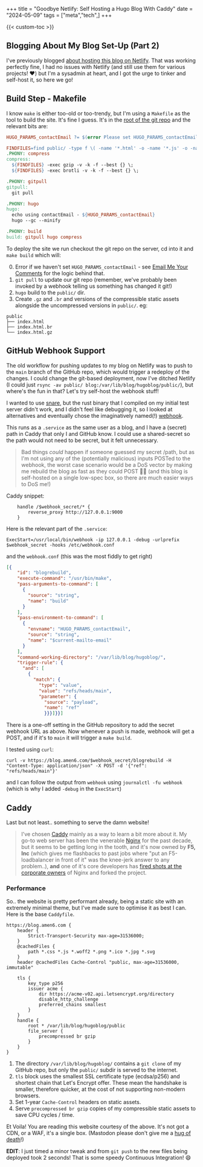 +++
title = "Goodbye Netlify: Self Hosting a Hugo Blog With Caddy"
date = "2024-05-09"
tags = ["meta","tech",]
+++

{{< custom-toc >}}

## Blogging About My Blog Set-Up (Part 2)

I've previously blogged [about hosting this blog on Netlify](/blog/2024/03/setting-up-a-hugo-static-site-on-netlify/). That was working perfectly fine, I had no issues with Netlify (and still use them for various projects! :heart:) but I'm a sysadmin at heart, and I got the urge to tinker and self-host it, so here we go!

## Build Step - Makefile

I know `make` is either too-old or too-trendy, but I'm using a `Makefile` as the tool to build the site. It's fine I guess. It's in the [root of the git repo](https://github.com/mackenzie-remote/hugoblog/blob/main/Makefile) and the relevant bits are:

```Makefile
HUGO_PARAMS_contactEmail ?= $(error Please set HUGO_PARAMS_contactEmail)

FINDFILES=find public/ -type f \( -name '*.html' -o -name '*.js' -o -name '*.css' -o -name '*.txt' -o -name '*.xml' -o -name '*.svg' \)
.PHONY: compress
compress:
  ${FINDFILES} -exec gzip -v -k -f --best {} \;
  ${FINDFILES} -exec brotli -v -k -f --best {} \;

.PHONY: gitpull
gitpull:
  git pull

.PHONY: hugo
hugo:
  echo using contactEmail - ${HUGO_PARAMS_contactEmail}
  hugo --gc --minify

.PHONY: build
build: gitpull hugo compress
```

To deploy the site we run checkout the git repo on the server, cd into it and `make build` which will:

0. Error if we haven't set `HUGO_PARAMS_contactEmail` - see [Email Me Your Comments](/blog/2024/04/email-me-your-comments/) for the logic behind that.
1. `git pull` to update our git repo (remember, we've probably been invoked by a webhook telling us something has changed it git!)
2. `hugo` build to the `public/` dir.
3. Create `.gz` and `.br` and versions of the compressible static assets alongside the uncompressed versions in `public/`. eg:
```shell
public
├── index.html
├── index.html.br
└── index.html.gz
```

## GitHub Webhook Support

The old workflow for pushing updates to my blog on Netlify was to push to the `main` branch of the GitHub repo, which would trigger a redeploy of the changes. I could change the git-based deployment, now I've ditched Netlify (I could just `rsync -av public/ blog:/var/lib/blog/hugoblog/public/`), but where's the fun in that? Let's try self-host the webhook stuff!

I wanted to use [snare](https://tratt.net/laurie/src/snare/), but the rust binary that I compiled on my initial test server didn't work, and I didn't feel like debugging it, so I looked at alternatives and eventually chose the imaginatively named(!) [webhook](https://github.com/adnanh/webhook).

This runs as a `.service` as the same user as a blog, and I have a (secret) path in Caddy that only I and GitHub know. I could use a shared-secret so the path would not need to be secret, but it felt unnecessary.

> Bad things *could* happen if someone guessed my secret /path, but as I'm not using any of the (potentially malicious) inputs POSTed to the webhook, the worst case scenario would be a DoS vector by making me rebuild the blog as fast as they could POST :woman_shrugging: (and this blog is self-hosted on a single low-spec box, so there are much easier ways to DoS me!)

Caddy snippet:

```caddy
	handle /$webhook_secret/* {
		reverse_proxy http://127.0.0.1:9000
	}
```

Here is the relevant part of the `.service`:

```
ExecStart=/usr/local/bin/webhook -ip 127.0.0.1 -debug -urlprefix $webhook_secret -hooks /etc/webhook.conf
```

and the `webhook.conf` (this was the most fiddly to get right)

```json
[{
    "id": "blogrebuild",
    "execute-command": "/usr/bin/make",
    "pass-arguments-to-command": [
      {
        "source": "string",
        "name": "build"
      }
    ],
    "pass-environment-to-command": [
      {
        "envname": "HUGO_PARAMS_contactEmail",
        "source": "string",
        "name": "$current-mailto-email"
      }
    ],
    "command-working-directory": "/var/lib/blog/hugoblog/",
    "trigger-rule": {
      "and": [
        {
          "match": {
            "type": "value",
            "value": "refs/heads/main",
            "parameter": {
              "source": "payload",
              "name": "ref"
              }}}]}}]
```

There is a one-off setting in the GitHub repository to add the secret webhook URL as above. Now whenever a push is made, webhook will get a POST, and if it's to `main` it will trigger a `make build`.

I tested using `curl`:

```
curl -v https://blog.amen6.com/$webhook_secret/blogrebuild -H "Content-Type: application/json" -X POST -d '{"ref": "refs/heads/main"}'
```

and I can follow the output from `webhook` using `journalctl -fu webhook` (which is why I added `-debug` in the `ExecStart`)

## Caddy

Last but not least.. something to serve the damn website!

> I've chosen [Caddy](https://caddyserver.com/) mainly as a way to learn a bit more about it. My go-to web server has been the venerable [Nginx](https://en.wikipedia.org/wiki/Nginx#History) for the past decade, but it seems to be getting long in the tooth, and it's now owned by **F5, Inc** (which gives me flashbacks to past jobs where "put an F5-loadbalancer in front of it" was the knee-jerk answer to any problem..), **and** one of it's core developers has [fired shots at the corporate owners](https://www.phoronix.com/news/Nginx-Forked-To-Freenginx) of Nginx and forked the project.

### Performance

So.. the website is pretty performant already, being a static site with an extremely minimal theme, but I've made sure to optimise it as best I can. Here is the base `Caddyfile`.

```Caddy
https://blog.amen6.com {
	header {
		Strict-Transport-Security max-age=31536000;
	}
	@cachedFiles {
		path *.css *.js *.woff2 *.png *.ico *.jpg *.svg
	}
	header @cachedFiles Cache-Control "public, max-age=31536000, immutable"

	tls {
		key_type p256
		issuer acme {
			dir https://acme-v02.api.letsencrypt.org/directory
			disable_http_challenge
			preferred_chains smallest
		}
	}
	handle {
		root * /var/lib/blog/hugoblog/public
		file_server {
			precompressed br gzip
		}
	}
}
```

1. The directory `/var/lib/blog/hugoblog/` contains a `git clone` of my GitHub repo, but only the `public/` subdir is served to the internet.
2. `tls` block uses the smallest SSL certificate type (ecdsa/p256) and shortest chain that Let's Encrypt offer. These mean the handshake is smaller, therefore quicker, at the cost of not supporting non-modern browsers.
3. Set 1-year `Cache-Control` headers on static assets.
4. Serve `precompressed br gzip` copies of my compressible static assets to save CPU cycles / time.

Et Voila! You are reading this website courtesy of the above. It's not got a CDN, or a WAF, it's a single box. (Mastodon please don't give me a [hug of death](https://news.itsfoss.com/mastodon-link-problem/)!)

**EDIT**: I just timed a minor tweak and from `git push` to the new files being deployed took 2 seconds! That is some speedy Continuous Integration! :smile:
